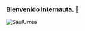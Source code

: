 <h3>Bienvenido Internauta. 👋</h3>

<p align="left">
  <img src="https://github-readme-stats.vercel.app/api?username=SaulUrrea&show_icons=true" alt="SaulUrrea" /> 

</p>
<p align="left"> </p>


<!--
**SaulUrrea/SaulUrrea** is a ✨ _special_ ✨ repository because its `README.md` (this file) appears on your GitHub profile.

Here are some ideas to get you started:

- 🔭 I’m currently working on ...
- 🌱 I’m currently learning ...
- 👯 I’m looking to collaborate on ...
- 🤔 I’m looking for help with ...
- 💬 Ask me about ...
- 📫 How to reach me: ...
- 😄 Pronouns: ...
- ⚡ Fun fact: ...
-->
